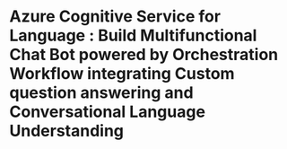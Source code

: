 # Azure Cognitive Service for Language : Build Multifunctional Chat Bot powered by Orchestration Workflow integrating Custom question answering and Conversational Language Understanding 

